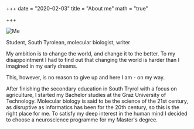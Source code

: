 +++
date = "2020-02-03"
title = "About me"
math = "true"

+++


![Me](/meinbild.jpg)


Student, South Tyrolean, molecular biologist, writer

My ambition is to change the world, and change it to the better. To my disappointment I had to find out that changing the world is harder than I imagined in my early dreams.

This, however, is no reason to give up and here I am - on my way.

After finishing the secondary education in South Tryrol with a focus on agriculture, I started my Bachelor studies at the Graz University of Technology. Molecular biology is said to be the science of the 21st century, as disruptive as informatics has been for the 20th century, so this is the right place for me. To satisfy my deep interest in the human mind I decided to choose a neuroscience programme for my Master's degree.